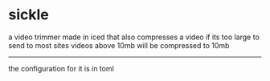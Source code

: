 # sickle

a video trimmer made in iced that also compresses a video if its too large to send to most sites
videos above 10mb will be compressed to 10mb

---

the configuration for it is in toml
